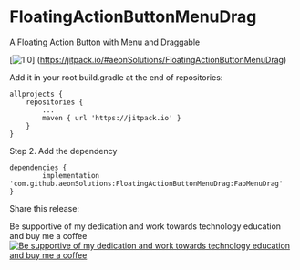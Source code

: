 # FloatingActionButtonMenuDrag
 A Floating Action Button with Menu and Draggable 

[![1.0](https://jitpack.io/v/aeonSolutions/FloatingActionButtonMenuDrag.svg)]
(https://jitpack.io/#aeonSolutions/FloatingActionButtonMenuDrag)


Add it in your root build.gradle at the end of repositories:

	allprojects {
		repositories {
			...
			maven { url 'https://jitpack.io' }
		}
	}
Step 2. Add the dependency

	dependencies {
	        implementation 'com.github.aeonSolutions:FloatingActionButtonMenuDrag:FabMenuDrag'
	}
	
Share this release:


Be supportive of my dedication and work towards technology education and buy me a coffee
[![Be supportive of my dedication and work towards technology education and buy me a coffee](https://cdn.buymeacoffee.com/buttons/v2/default-yellow.png)](https://www.buymeacoffee.com/migueltomas)




